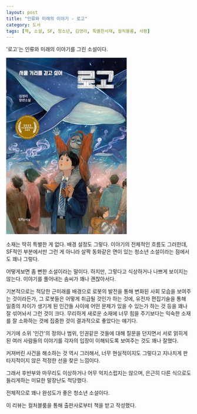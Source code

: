 ```yaml
---
layout: post
title: "인류와 미래의 이야기 - 로고"
category: 도서
tags: [책, 소설, SF, 청소년, 김영리, 특별한서재, 컬처블룸, 서평]
---
```


'로고'는
인류와 미래의 이야기를 그린 소설이다.

![표지](/images/logo-book-h480.jpg)

소재는 딱히 특별한 게 없다.
배경 설정도 그렇다.
이야기의 전체적인 흐름도 그러한데,
SF적인 부분에서만 그런 게 아니라
살짝 동화같은 면이 있는 청소년 소설이라는 점에서도 꽤나 그렇다.

어떻게보면 좀 뻔한 소설이라는 말이다.
하지만, 그렇다고 식상하거나 나쁘게 보이지는 않는다.
이야기를 풀어내는 솜씨가 꽤나 괜찮아서다.

기본적으로는 적당한 근미래를 배경으로
로봇의 발전을 통해 변화된 사회 모습을 보여주는 것이라든가,
그 로봇들은 어떻게 취급될 것인가 하는 것에,
유전자 편집기술을 통해 일종의 차이가 생기게 된 인간들 사이에 어떤 문제가 있을 수 있는가 하는 것 등을
꽤나 잘 섞어놔서 그런 것이 크다.
무리하게 새로운 소재에 너무 힘을 주기보다는
익숙한 소재를 잘 소화하는 것에 집중한 것이 결과적으로 좋았다는 얘기다.

거기에 소위 '인간'의 정의나 범위, 인권같은 것들에 대해 질문을 던지면서
서로 얽히게 된 여러 사람들의 이야기를
각자의 입장이 이해되도록 보여주는 것도 꽤나 잘했다.

커져버린 사건을 해소하는 것 역시 그러해서,
너무 현실적이지도 그렇다고 지나치게 판타지적이지 않은 적정한 선을 찾은 느낌이다.

그래서 후반부와 마무리도 이상하거나 어무 억지스럽지는 않으며,
은근히 다른 식으로도 들리게하는
미묘한 말장난도 적당했다.

전체적으로 꽤나 완성도가 좋은 청소년 소설이다.



<div class="im im-info">
이 리뷰는 컬처블룸을 통해 출판사로부터 책을 받고 작성했다.
</div>
